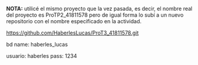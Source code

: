 **NOTA:** utilicé el mismo proyecto que la vez pasada, es decir, el nombre real del proyecto es ProTP2_41811578 pero de igual forma lo subí a un nuevo repositorio con el nombre especificado en la actividad. 


https://github.com/HaberlesLucas/ProT3_41811578.git



bd name: haberles_lucas

usuario: haberles
pass: 1234
